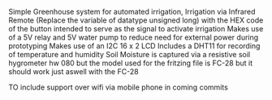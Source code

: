 Simple Greenhouse system for automated irrigation, Irrigation via Infrared Remote (Replace the variable of datatype unsigned long)
with the HEX code of the button intended to serve as the signal to activate irrigation
Makes use of a 5V relay and 5V water pump to reduce need for external power during prototyping
Makes use of an I2C 16 x 2 LCD
Includes a DHT11 for recording of temperature and humidity
Soil Moisture is captured via a resistive soil hygrometer hw 080 but the model used for the fritzing file is FC-28 
but it should work just aswell with the FC-28


TO include support over wifi via mobile phone in coming commits

